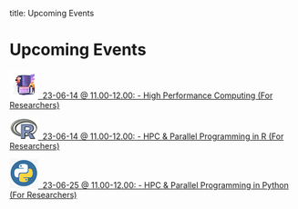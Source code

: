 title: Upcoming Events

# Upcoming Events

[![intro](./images/course_intro.jpg)&nbsp;&nbsp;23-06-14 @ 11.00-12.00: - High Performance Computing (For Researchers)](https://cbs.libcal.com/event/4007624)

[![R](./images/course_R.png)&nbsp;&nbsp;23-06-14 @ 11.00-12.00: - HPC & Parallel Programming in R (For Researchers)](https://cbs.libcal.com/event/4030629)

[![Python](./images/course_python.png)&nbsp;&nbsp;23-06-25 @ 11.00-12.00: - HPC & Parallel Programming in Python (For Researchers)](https://cbs.libcal.com/event/4030635)
